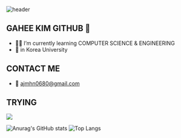 ![header](https://capsule-render.vercel.app/api?type=wave&color=auto&height=300&section=header&text=WELCOME%20TO%20HEEKGH%20GITHUB&fontSize=50)

## GAHEE KIM GITHUB 👋

- 👩‍💻 I’m currently learning COMPUTER SCIENCE & ENGINEERING
- 🏫 in Korea University

## CONTACT ME
- 📧 ajmhn0680@gmail.com

## TRYING
<img src="https://img.shields.io/badge/react-20232a.svg?style=for-the-badge&logo=react&logoColor=61DAFB" />

![Anurag's GitHub stats](https://github-readme-stats.vercel.app/api?username=HEEKGH&show_icons=true&theme=radical)
![Top Langs](https://github-readme-stats.vercel.app/api/top-langs/?username=anuraghazra&layout=compact)


<!--
**HEEKGH/HEEKGH** is a ✨ _special_ ✨ repository because its `README.md` (this file) appears on your GitHub profile.

Here are some ideas to get you started:

- 🔭 I’m currently working on ...
- 🌱✏ I’m currently learning ...
- 👯 I’m looking to collaborate on ...
- 🤔 I’m looking for help with ...
- 💬 Ask me about ...
- 📫 How to reach me: ...
- 😄 Pronouns: ...
- ⚡ Fun fact: ...
-->
